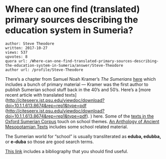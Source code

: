 # Where can one find (translated) primary sources describing the education system in Sumeria?

	author: Steve Theodore
	written: 2017-10-27
	views: 537
	upvotes: 8
	quora url: /Where-can-one-find-translated-primary-sources-describing-the-education-system-in-Sumeria/answer/Steve-Theodore
	author url: /profile/Steve-Theodore


There’s a chapter from Samuel Noah Kramer’s _The Sumerians_ [here](http://people.ucls.uchicago.edu/~cjuriss/ModernWorld/Documents/Jurisson-UNIT-2-Kramer-The-Sumerians-Education.pdf) which includes a bunch of primary material — Kramer was the first author to publish Sumerian school stuff back in the 40’s and 50’s. Here’s a [more recent article with translated texts](http://citeseerx.ist.psu.edu/viewdoc/download?doi=10.1.1.613.8674&rep=rep1&type=pdf (http://citeseerx.ist.psu.edu/viewdoc/download?doi=10.1.1.613.8674&rep=rep1&type=pdf). ) here. Some of the [texts in the Oxford Sumerian Corpus](http://etcsl.orinst.ox.ac.uk/cgi-bin/etcsl.cgi?text=c.5*#) touch on school themes. [An Anthology of Ancient Mesopotamian Texts](https://books.google.com/books?id=XYSbDQAAQBAJ&pg=PA96&dq=edubba&hl=en&sa=X&ved=0ahUKEwjgmaXN9JHXAhVJ4GMKHTbNCi84ChDoAQgrMAE#v=onepage&q=edubba&f=false) includes some school related material.

The Sumerian world for “school” is usually transliterated as __eduba, edubba,__ or __e-duba__ so those are good search terms.

[This link](http://cdli.ox.ac.uk/wiki/doku.php?id=sumerian_school_texts#bibliography) includes a bibliography that you should find useful.

